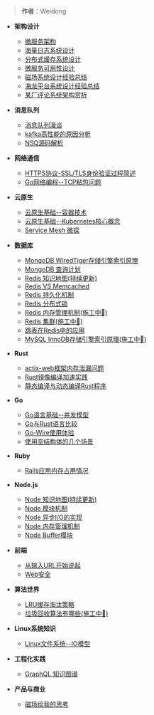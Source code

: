 > **作者**：Weidong

- **架构设计**
  * [微服务架构](architecture/microservice.md)
  * [海量日志系统设计](architecture/log.md)
  * [分布式缓存系统设计](architecture/cache.md)
  * [微服务可用性设计](architecture/available.md)
  * [磁场系统设计经验总结](architecutre/magnet.md)
  * [海龙平台系统设计经验总结](architecture/pylon.md)
  * [某厂评论系统架构赏析](architecture/comment.md)

- **消息队列**
  * [消息队列漫谈](mq/mq-basic.md)
  * [kafka高性能的原因分析](mq/kafka_perf.md)
  * [NSQ源码解析](mq/nsq.md)

- **网络通信**
  * [HTTPS协议-SSL/TLS身份验证过程简述](net/https-protocol.md)
  * [Go网络编程--TCP粘包问题](net/tcp.md)

- **云原生**
  * [云原生基础--容器技术](cloudNative/container-basic.md)
  * [云原生基础--Kubernetes核心概念](cloudNative/kubernetes-basic.md)
  * [Service Mesh 微探](cloudNative/service-mesh.md)

- **数据库**
  * [MongoDB WiredTiger存储引擎索引原理](db/mongodb-index.md)
  * [MongoDB 查询计划](db/mongodb-index-query-plan.md)
  * [Redis 知识地图(持续更新)](db/redis-map.md)
  * [Redis VS Memcached](db/redis-vs-memcache.md)
  * [Redis 持久化机制](db/redis-persistence.md)
  * [Redis 分布式锁](db/redis-lock.md)
  * [Redis 内存管理机制(施工中👷)](db/redis-memory.md)
  * [Redis 集群(施工中👷)](db/redis-cluster.md)
  * [跳表在Redis中的应用](algorithms/skip-list.md)
  * [MySQL InnoDB存储引擎索引原理(施工中👷)](db/mysql-index.md)

- **Rust**
  * [actix-web框架内存泄漏问题](rust/actix-web-leak.md)
  * [Rust镜像编译加速实践](rust/docker-compile.md)
  * [静态编译与动态编译Rust程序](rust/compile.md)

- **Go**
  * [Go语言基础--并发模型](go/goroutine.md)
  * [Go与Rust语言比较](go/go-vs-rust.md)
  * [Go-Wire使用体验](go/wire.md)
  * [使用空结构体的几个场景](go/empty-struct.md)

- **Ruby**
  * [Rails应用内存占用情况](ruby/rails-memory.md)

- **Node.js**
  * [Node 知识地图(持续更新)](node/map.md)
  * [Node 模块机制](node/require.md)
  * [Node 异步I/O的实现](node/io.md)
  * [Node 内存管理机制](node/memory.md)
  * [Node Buffer模块](node/buffer.md)

- **前端**
  * [从输入URL开始说起](frontend/browser-process.md)
  * [Web安全](frontend/security.md)

- **算法世界**
  * [LRU缓存淘汰策略](algorithms/lru.md)
  * [垃圾回收算法有哪些(施工中👷)](algorithms/gc.md)

- **Linux系统知识**
  * [Linux文件系统--IO模型](linux/io.md)

- **工程化实践**
  * [GraphQL 知识图谱](experience/graphql.md)

- **产品与商业**
  * [磁场给我的思考](biz/magnet.md)
